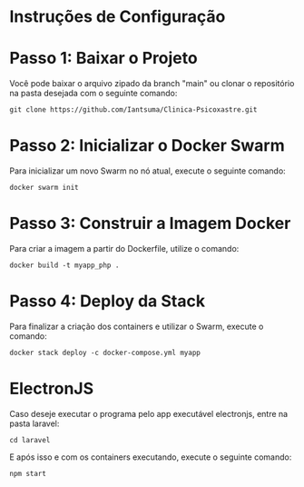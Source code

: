 # Instruções de Configuração
# Passo 1: Baixar o Projeto
Você pode baixar o arquivo zipado da branch "main" ou clonar o repositório na pasta desejada com o seguinte comando:
```
git clone https://github.com/Iantsuma/Clinica-Psicoxastre.git
```
# Passo 2: Inicializar o Docker Swarm
Para inicializar um novo Swarm no nó atual, execute o seguinte comando:
```
docker swarm init
```
# Passo 3: Construir a Imagem Docker
Para criar a imagem a partir do Dockerfile, utilize o comando:
```
docker build -t myapp_php .
```
# Passo 4: Deploy da Stack
Para finalizar a criação dos containers e utilizar o Swarm, execute o comando:
```
docker stack deploy -c docker-compose.yml myapp
```

# ElectronJS
Caso deseje executar o programa pelo app executável electronjs, entre na pasta laravel:
```
cd laravel
```
  
E após isso e com os containers executando, execute o seguinte comando:
```
npm start
```

